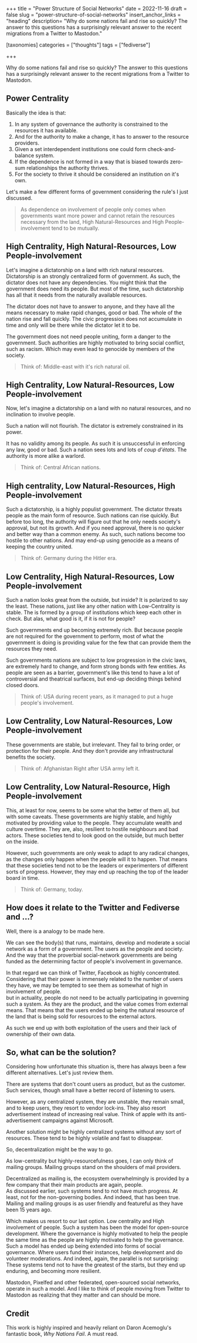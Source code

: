 +++
title = "Power Structure of Social Networks"
date = 2022-11-16
draft = false
slug = "power-structure-of-social-networks"
insert_anchor_links = "heading"
description= "Why do some nations fail and rise so quickly? The answer to this questions has a surprisingly relevant answer to the recent migrations from a Twitter to Mastodon."

[taxonomies]
categories = ["thoughts"]
tags = ["fediverse"]

+++


Why do some nations fail and rise so quickly?
The answer to this questions has a surprisingly relevant answer to the recent migrations from a Twitter to Mastodon. 


## Power Centrality

Basically the idea is that:

1. In any system of governance the authority is constrained to the resources it has available.
2. And for the authority to make a change, it has to answer to the resource providers. 
3. Given a set interdependent institutions one could form check-and-balance system.  
4. If the dependence is not formed in a way that is biased towards zero-sum relationships the authority thrives.
5. For the society to thrive it should be considered an institution on it's own.

Let's make a few different forms of government considering the rule's I just discussed. 


> As dependence on involvement of people only comes when governments want more power and cannot retain the resources necessary from the land, 
> High Natural-Resources and High People-involvement tend to be mutually. 

## High Centrality, High Natural-Resources, Low People-involvement 

Let's imagine a dictatorship on a land with rich natural resources. 
Dictatorship is an strongly centralized form of government.
As such, the dictator does not have any dependencies.
You might think that the government does need its people.
But most of the time, such dictatorship has all that it needs from the naturally available resources. 

The dictator does not have to answer to anyone, and they have all the means necessary to make rapid changes, good or bad.
The whole of the nation rise and fall quickly.
The civic progression does not accumulate in time and only will be there while the dictator let it to be.

The government does not need people uniting, form a danger to the government.
Such authorities are highly motivated to bring social conflict, such as racism.
Which may even lead to genocide by members of the society.

> Think of: Middle-east with it's rich natural oil. 

## High Centrality, Low Natural-Resources, Low People-involvement 

Now, let's imagine a dictatorship on a land with no natural resources, and no inclination to involve people. 

Such a nation will not flourish.
The dictator is extremely constrained in its power.

It has no validity among its people.
As such it is unsuccessful in enforcing any law, good or bad.
Such a nation sees lots and lots of *coup d'états*.
The authority is more alike a warlord. 

> Think of: Central African nations.

## High centrality, Low Natural-Resources, High People-involvement

Such a dictatorship, is a highly populist government.
The dictator threats people as the main form of resource.
Such nations can rise quickly.
But before too long, the authority will figure out that he only needs society's approval, but not its growth. 
And if you need approval, there is no quicker and better way than a common enemy.
As such, such nations become too hostile to other nations.
And may end-up using genocide as a means of keeping the country united. 


> Think of: Germany during the Hitler era. 

## Low Centrality, High Natural-Resources, Low People-involvement

Such a nation looks great from the outside, but inside?
It is polarized to say the least. 
These nations, just like any other nation with Low-Centrality is stable.
The is formed by a group of institutions which keep each other in check. 
But alas, what good is it, if it is not for people? 

Such governments end up becoming extremely rich.
But because people are not required for the government to perform, 
most of what the government is doing is providing value for the few that can provide them the resources they need.

Such governments nations are subject to low progression in the civic laws,
are extremely hard to change, and form strong bonds with few entities.
As people are seen as a barrier,
government's like this tend to have a lot of controversial and theatrical surfaces,
but end-up deciding things behind closed doors.

> Think of: USA during recent years, as it managed to put a huge people's involvement. 

## Low Centrality, Low Natural-Resources, Low People-involvement

These governments are stable, but irrelevant.
They fail to bring order, or protection for their people.
And they don't provide any infrastructural benefits the society.

> Think of: Afghanistan Right after USA army left it.

## Low Centrality, Low Natural-Resource, High People-involvement

This, at least for now, seems to be some what the better of them all, but with some caveats.
These governments are highly stable, and highly motivated by providing value to the people.
They accumulate wealth and culture overtime.
They are, also, resilient to hostile neighbours and bad actors.
These societies tend to look good on the outside, but much better on the inside.  

However, such governments are only weak to adapt to any radical changes, as the changes only happen when the people will it to happen.
That means that these societies tend not to be the leaders or experimenters of different sorts of progress.
However, they may end up reaching the top of the leader board in time. 

> Think of: Germany, today. 


## How does it relate to the Twitter and Fediverse and ...?

Well, there is a analogy to be made here. 

We can see the body(s) that runs, maintains, develop and moderate a social network as a form of a government.
The users as the people and society.   
And the way that the proverbial social-network governments are being funded as the determining factor of people's involvement in governance.

In that regard we can think of Twitter, Facebook as highly concentrated.
Considering that their power is immensely related to the number of users they have,
we may be tempted to see them as somewhat of high in involvement of people.  
but in actuality, people do not need to be actually participating in governing such a system.
As they are the product, and the value comes from external means. 
That means that the users ended up being the natural resource of the land that is being sold for resources to the external actors.

As such we end up with both exploitation of the users and their lack of ownership of their own data.

## So, what can be the solution?

Considering how unfortunate this situation is, there has always been a few different alternatives. 
Let's just review them.

There are systems that don't count users as product, but as the customer.
Such services, though small have a better record of listening to users. 

However, as any centralized system, they are unstable, they remain small, and to keep users, they resort to vendor lock-ins. 
They also resort advertisement instead of increasing real value.
Think of apple with its anti-advertisement campaigns against Microsoft.

Another solution might be highly centralized systems without any sort of resources.
These tend to be highly volatile and fast to disappear.

So, decentralization might be the way to go.

As low-centrality but highly-resourcefulness goes, I can only think of mailing groups.
Mailing groups stand on the shoulders of mail providers.

Decentralized as mailing is, the ecosystem overwhelmingly is provided by a few company that their main products are again, people.  
As discussed earlier, such systems tend to not have much progress. At least, not for the non-governing bodies.
And indeed, that has been true.
Mailing and mailing groups is as user friendly and featureful as they have been 15 years ago. 

Which makes us resort to our last option.
Low centrality and High involvement of people.
Such a system has been the model for open-source development.
Where the governance is highly motivated to help the people the same time as the people are highly motivated to help the governance.
Such a model has ended up being extended into forms of social governance.
Where users fund their instances, help development and do volunteer moderations. 
And indeed, again, the parallel is not surprising:
These systems tend not to have the greatest of the starts, but they end up enduring, and becoming more resilient. 

Mastodon, Pixelfed and other federated, open-sourced social networks, operate in such a model.
And I like to think of people moving from Twitter to Mastodon as realizing that they matter and can should be more.


## Credit 

This work is highly inspired and heavily reliant on Daron Acemoglu's fantastic book, *Why Nations Fail*.
A must read.

